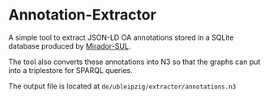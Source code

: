 Annotation-Extractor
=======

A simple tool to extract JSON-LD OA annotations stored in a SQLite database produced by [Mirador-SUL](https://github.com/ub-leipzig/mirador_sul).

The tool also converts these annotations into N3 so that the graphs can put into a triplestore for SPARQL queries.

The output file is located at `de/ubleipzig/extractor/annotations.n3`